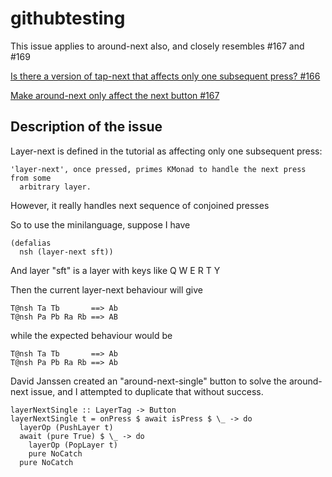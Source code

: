 # githubtesting

This issue applies to around-next also, and closely resembles #167 and #169

[Is there a version of tap-next that affects only one subsequent press? #166](https://github.com/kmonad/kmonad/issues/166)

[Make around-next only affect the next button #167](https://github.com/kmonad/kmonad/pull/167)

## Description of the issue

Layer-next is defined in the tutorial as affecting only one subsequent press: 

```
'layer-next', once pressed, primes KMonad to handle the next press from some
  arbitrary layer.
```

However, it really handles next sequence of conjoined presses

So to use the minilanguage, suppose I have

```
(defalias
  nsh (layer-next sft))
```

And layer "sft" is a layer with keys like Q W E R T Y

Then the current layer-next behaviour will give

```
T@nsh Ta Tb       ==> Ab
T@nsh Pa Pb Ra Rb ==> AB
```

while the expected behaviour would be

```
T@nsh Ta Tb       ==> Ab
T@nsh Pa Pb Ra Rb ==> Ab
```

David Janssen created an "around-next-single" button to solve the around-next issue, and I attempted to duplicate that without success.

```
layerNextSingle :: LayerTag -> Button
layerNextSingle t = onPress $ await isPress $ \_ -> do
  layerOp (PushLayer t)
  await (pure True) $ \_ -> do
    layerOp (PopLayer t)
    pure NoCatch
  pure NoCatch
```
